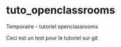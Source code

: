 # tuto_openclassrooms
Temporaire - tutoriel openclassrooms

Ceci est un test pour le tutoriel sur git
